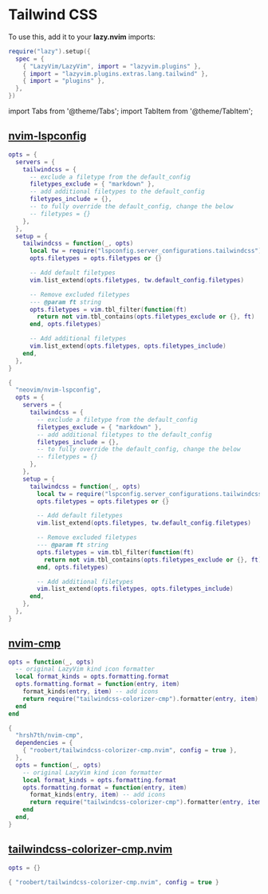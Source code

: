 # Tailwind CSS

<!-- plugins:start -->

To use this, add it to your **lazy.nvim** imports:

```lua title="lua/config/lazy.lua" {4}
require("lazy").setup({
  spec = {
    { "LazyVim/LazyVim", import = "lazyvim.plugins" },
    { import = "lazyvim.plugins.extras.lang.tailwind" },
    { import = "plugins" },
  },
})
```

import Tabs from '@theme/Tabs';
import TabItem from '@theme/TabItem';

## [nvim-lspconfig](https://github.com/neovim/nvim-lspconfig)

<Tabs>

<TabItem value="opts" label="Options">

```lua
opts = {
  servers = {
    tailwindcss = {
      -- exclude a filetype from the default_config
      filetypes_exclude = { "markdown" },
      -- add additional filetypes to the default_config
      filetypes_include = {},
      -- to fully override the default_config, change the below
      -- filetypes = {}
    },
  },
  setup = {
    tailwindcss = function(_, opts)
      local tw = require("lspconfig.server_configurations.tailwindcss")
      opts.filetypes = opts.filetypes or {}

      -- Add default filetypes
      vim.list_extend(opts.filetypes, tw.default_config.filetypes)

      -- Remove excluded filetypes
      --- @param ft string
      opts.filetypes = vim.tbl_filter(function(ft)
        return not vim.tbl_contains(opts.filetypes_exclude or {}, ft)
      end, opts.filetypes)

      -- Add additional filetypes
      vim.list_extend(opts.filetypes, opts.filetypes_include)
    end,
  },
}
```

</TabItem>


<TabItem value="code" label="Full Spec">

```lua
{
  "neovim/nvim-lspconfig",
  opts = {
    servers = {
      tailwindcss = {
        -- exclude a filetype from the default_config
        filetypes_exclude = { "markdown" },
        -- add additional filetypes to the default_config
        filetypes_include = {},
        -- to fully override the default_config, change the below
        -- filetypes = {}
      },
    },
    setup = {
      tailwindcss = function(_, opts)
        local tw = require("lspconfig.server_configurations.tailwindcss")
        opts.filetypes = opts.filetypes or {}

        -- Add default filetypes
        vim.list_extend(opts.filetypes, tw.default_config.filetypes)

        -- Remove excluded filetypes
        --- @param ft string
        opts.filetypes = vim.tbl_filter(function(ft)
          return not vim.tbl_contains(opts.filetypes_exclude or {}, ft)
        end, opts.filetypes)

        -- Add additional filetypes
        vim.list_extend(opts.filetypes, opts.filetypes_include)
      end,
    },
  },
}
```

</TabItem>

</Tabs>

## [nvim-cmp](https://github.com/hrsh7th/nvim-cmp)

<Tabs>

<TabItem value="opts" label="Options">

```lua
opts = function(_, opts)
  -- original LazyVim kind icon formatter
  local format_kinds = opts.formatting.format
  opts.formatting.format = function(entry, item)
    format_kinds(entry, item) -- add icons
    return require("tailwindcss-colorizer-cmp").formatter(entry, item)
  end
end
```

</TabItem>


<TabItem value="code" label="Full Spec">

```lua
{
  "hrsh7th/nvim-cmp",
  dependencies = {
    { "roobert/tailwindcss-colorizer-cmp.nvim", config = true },
  },
  opts = function(_, opts)
    -- original LazyVim kind icon formatter
    local format_kinds = opts.formatting.format
    opts.formatting.format = function(entry, item)
      format_kinds(entry, item) -- add icons
      return require("tailwindcss-colorizer-cmp").formatter(entry, item)
    end
  end,
}
```

</TabItem>

</Tabs>

## [tailwindcss-colorizer-cmp.nvim](https://github.com/roobert/tailwindcss-colorizer-cmp.nvim)

<Tabs>

<TabItem value="opts" label="Options">

```lua
opts = {}
```

</TabItem>


<TabItem value="code" label="Full Spec">

```lua
{ "roobert/tailwindcss-colorizer-cmp.nvim", config = true }
```

</TabItem>

</Tabs>

<!-- plugins:end -->
